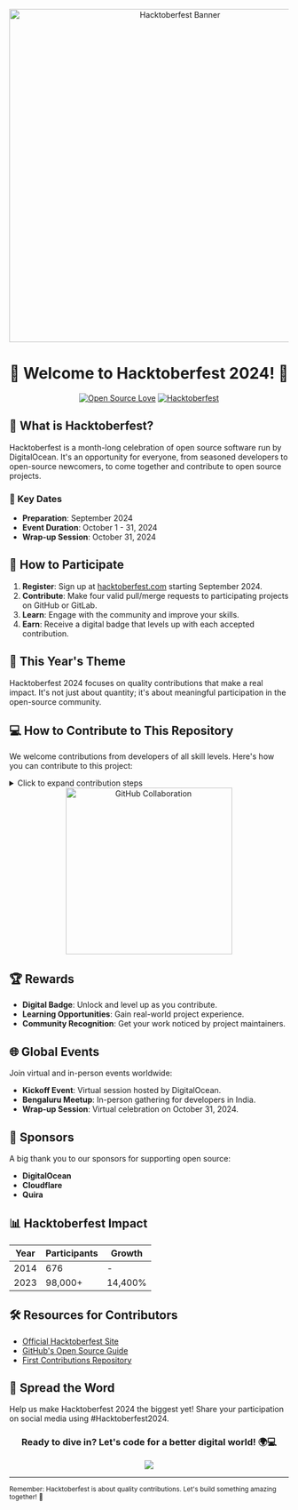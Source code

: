 <div align="center">
<p align="center">
  <img src="https://github.com/user-attachments/assets/2182ff3b-87ae-4526-9318-099df3eb31f3" alt="Hacktoberfest Banner" width="600">
</p>

  # 🎉 Welcome to Hacktoberfest 2024! 🚀

  [![Open Source Love](https://badges.frapsoft.com/os/v1/open-source.svg?v=103)](https://github.com/ellerbrock/open-source-badges/)
  [![Hacktoberfest](https://img.shields.io/badge/Celebrate-Hacktoberfest%202024-blueviolet)](https://hacktoberfest.com/)
</div>


## 🌟 What is Hacktoberfest?

Hacktoberfest is a month-long celebration of open source software run by DigitalOcean. It's an opportunity for everyone, from seasoned developers to open-source newcomers, to come together and contribute to open source projects.

### 📅 Key Dates
- **Preparation**: September 2024
- **Event Duration**: October 1 - 31, 2024
- **Wrap-up Session**: October 31, 2024

## 🚀 How to Participate

1. **Register**: Sign up at [hacktoberfest.com](https://hacktoberfest.com) starting September 2024.
2. **Contribute**: Make four valid pull/merge requests to participating projects on GitHub or GitLab.
3. **Learn**: Engage with the community and improve your skills.
4. **Earn**: Receive a digital badge that levels up with each accepted contribution.


## 🎨 This Year's Theme

Hacktoberfest 2024 focuses on quality contributions that make a real impact. It's not just about quantity; it's about meaningful participation in the open-source community.

## 💻 How to Contribute to This Repository

We welcome contributions from developers of all skill levels. Here's how you can contribute to this project:

<details>
<summary>Click to expand contribution steps</summary>

1. **Fork the Repository**
2. **Clone Your Fork**
3. **Create a New Branch**
4. **Make Your Changes**
5. **Commit Your Changes**
6. **Push to GitHub**
7. **Create a Pull Request**
8. **Wait for Review**

</details>

<div align="center">
  <img src="https://octodex.github.com/images/collabocats.jpg" alt="GitHub Collaboration" width="300px">
</div>

## 🏆 Rewards

- **Digital Badge**: Unlock and level up as you contribute.
- **Learning Opportunities**: Gain real-world project experience.
- **Community Recognition**: Get your work noticed by project maintainers.

## 🌐 Global Events

Join virtual and in-person events worldwide:

- **Kickoff Event**: Virtual session hosted by DigitalOcean.
- **Bengaluru Meetup**: In-person gathering for developers in India.
- **Wrap-up Session**: Virtual celebration on October 31, 2024.

## 🤝 Sponsors

A big thank you to our sponsors for supporting open source:
- **DigitalOcean**
- **Cloudflare**
- **Quira**

## 📊 Hacktoberfest Impact

<div align="center">

| Year | Participants | Growth |
|------|--------------|--------|
| 2014 | 676          | -      |
| 2023 | 98,000+      | 14,400%|

</div>

## 🛠️ Resources for Contributors

- [Official Hacktoberfest Site](https://hacktoberfest.com)
- [GitHub's Open Source Guide](https://opensource.guide/)
- [First Contributions Repository](https://github.com/firstcontributions/first-contributions)

## 📣 Spread the Word

Help us make Hacktoberfest 2024 the biggest yet! Share your participation on social media using #Hacktoberfest2024.

<div align="center">

### Ready to dive in? Let's code for a better digital world! 🌍💻

[<img src="https://img.shields.io/badge/Register_Now-Hacktoberfest_2024-blueviolet?style=for-the-badge&logo=digitalocean&logoColor=white">](https://hacktoberfest.com)

</div>

---

<sub>Remember: Hacktoberfest is about quality contributions. Let's build something amazing together! 🚀</sub>
